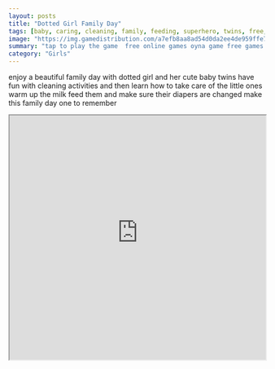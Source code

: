```yaml
---
layout: posts
title: "Dotted Girl Family Day"
tags: [baby, caring, cleaning, family, feeding, superhero, twins, free, online, games, oyna, game, free, games, play, play, games]
image: "https://img.gamedistribution.com/a7efb8aa8ad54d0da2ee4de959ffe7f7.jpg"
summary: "tap to play the game  free online games oyna game free games play play games"
category: "Girls"
---
```


enjoy a beautiful family day with dotted girl and her cute baby twins have fun with cleaning activities and then learn how to take care of the little ones warm up the milk feed them and make sure their diapers are changed make this family day one to remember

<iframe width="100%" height="480px;" src="https://html5.gamedistribution.com/a7efb8aa8ad54d0da2ee4de959ffe7f7/"></iframe>
